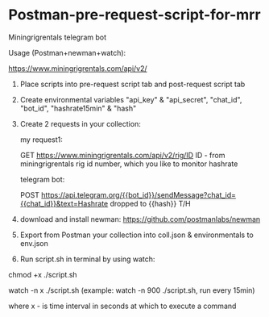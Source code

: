 # Postman-pre-request-script-for-mrr
Miningrigrentals telegram bot

Usage (Postman+newman+watch):

https://www.miningrigrentals.com/api/v2/

1) Place scripts into pre-request script tab and post-request script tab

2) Create environmental variables "api_key" & "api_secret", "chat_id", "bot_id", "hashrate15min" & "hash"

3) Create 2 requests in your collection:
   
   my request1:
   
   GET https://www.miningrigrentals.com/api/v2/rig/ID
   ID - from miningrigrentals rig id number, which you like to monitor hashrate
 
   telegram bot:
   
   POST https://api.telegram.org/{{bot_id}}/sendMessage?chat_id={{chat_id}}&text=Hashrate dropped to {{hash}} T/H
   
4) download and install newman: https://github.com/postmanlabs/newman 
   
5) Export from Postman your collection into coll.json & environmentals to env.json

6) Run script.sh in terminal by using watch:

chmod +x ./script.sh

watch -n x ./script.sh (example: watch -n 900 ./script.sh, run every 15min)

where x - is time interval in seconds at which to execute a command
